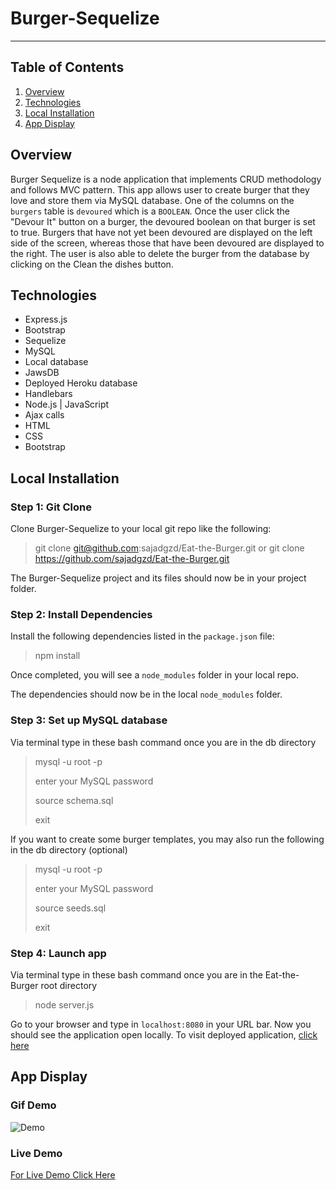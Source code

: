 # Burger-Sequelize
----------
## Table of Contents 
1. [Overview](#overview)
2. [Technologies](#technologies)
3. [Local Installation](#installation)
4. [App Display](#display)


<a name="overview"></a>
## Overview 
Burger Sequelize is a node application that implements CRUD methodology and follows MVC pattern. This app allows user to create burger that they love and store them via MySQL database. One of the columns on the `burgers` table is `devoured` which is a `BOOLEAN`. Once the user click the "Devour It" button on a burger, the devoured boolean on that burger is set to true. Burgers that have not yet been devoured are displayed on the left side of the screen, whereas those that have been devoured are displayed to the right. The user is also able to delete the burger from the database by clicking on the Clean the dishes button.

<a name="technologies"></a>
## Technologies
 - Express.js 
 - Bootstrap
 - Sequelize
 - MySQL
  - Local database
 - JawsDB
  - Deployed Heroku database 
 - Handlebars 
 - Node.js | JavaScript
  - Ajax calls
 - HTML
 - CSS
 - Bootstrap

<a name="installation"></a>
## Local Installation
### Step 1: Git Clone
Clone Burger-Sequelize to your local git repo like the following:
> git clone git@github.com:sajadgzd/Eat-the-Burger.git
or
> git clone https://github.com/sajadgzd/Eat-the-Burger.git

The Burger-Sequelize project and its files should now be in your project folder.

### Step 2: Install Dependencies
Install the following dependencies listed in the `package.json` file: 

> npm install

Once completed, you will see a `node_modules` folder in your local repo.

The dependencies should now be in the local `node_modules` folder.

### Step 3: Set up MySQL database 

Via terminal type in these bash command once you are in the db directory 

> mysql -u root -p
>
> enter your MySQL password 
>
> source schema.sql 
>
> exit 

If you want to create some burger templates, you may also run the following in the db directory (optional)

> mysql -u root -p
>
> enter your MySQL password 
>
> source seeds.sql
>
> exit 

### Step 4: Launch app 
Via terminal type in these bash command once you are in the Eat-the-Burger root directory 

> node server.js 

Go to your browser and type in `localhost:8080` in your URL bar. Now you should see the application open locally.
To visit deployed application, [click here](https://sensationnel-bastille-85303.herokuapp.com/)

<a name="display"></a>
## App Display
### Gif Demo
![Demo](/public/assets/images/demo.gif)
### Live Demo
[For Live Demo Click Here](https://sensationnel-bastille-85303.herokuapp.com/)
